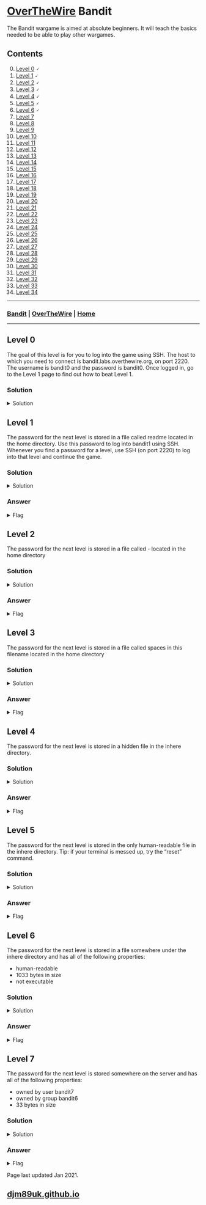 # [OverTheWire](./overthewire.md) Bandit

The Bandit wargame is aimed at absolute beginners. It will teach the basics needed to be able to play other wargames. 

## Contents

0. [Level 0](#level-0) 🗸
1. [Level 1](#level-1) 🗸
2. [Level 2](#level-2) 🗸
3. [Level 3](#level-3) 🗸
4. [Level 4](#level-4) 🗸
5. [Level 5](#level-5) 🗸
6. [Level 6](#level-6) 🗸
7. [Level 7](#level-7)
8. [Level 8](#level-8)
9. [Level 9](#level-9)
10. [Level 10](#level-10)
11. [Level 11](#level-11)
12. [Level 12](#level-12)
13. [Level 13](#level-13)
14. [Level 14](#level-14)
15. [Level 15](#level-15)
16. [Level 16](#level-16)
17. [Level 17](#level-17)
18. [Level 18](#level-18)
19. [Level 19](#level-19)
20. [Level 20](#level-20)
21. [Level 21](#level-21)
22. [Level 22](#level-22)
23. [Level 23](#level-23)
24. [Level 24](#level-24)
25. [Level 25](#level-25)
26. [Level 26](#level-26)
27. [Level 27](#level-27)
28. [Level 28](#level-28)
29. [Level 29](#level-29)
30. [Level 30](#level-30)
31. [Level 31](#level-31)
32. [Level 32](#level-32)
33. [Level 33](#level-33)
34. [Level 34](#level-34)

---

### [Bandit](#contents) | [OverTheWire](./overthewire.md) | [Home](./index.md)

---

## Level 0

The goal of this level is for you to log into the game using SSH. The host to which you need to connect is bandit.labs.overthewire.org, on port 2220. The username is bandit0 and the password is bandit0. Once logged in, go to the Level 1 page to find out how to beat Level 1.

### Solution

<details>

<summary markdown="span">Solution</summary>

~~~shell
$ sshpass -p "bandit0" ssh -p 2220 bandit0@bandit.labs.overthewire.org
~~~

</details>

## Level 1

The password for the next level is stored in a file called readme located in the home directory. Use this password to log into bandit1 using SSH. Whenever you find a password for a level, use SSH (on port 2220) to log into that level and continue the game.

### Solution

<details>

<summary markdown="span">Solution</summary>

~~~shell
bandit0@bandit:~$ ls
readme
bandit0@bandit:~$ cat readme 
boJ9jbbUNNfktd78OOpsqOltutMc3MY1
~~~

</details>

### Answer

<details>

<summary markdown="span">Flag</summary>

~~~
$ sshpass -p "boJ9jbbUNNfktd78OOpsqOltutMc3MY1" ssh -p 2220 bandit1@bandit.labs.overthewire.org
~~~

</details>

## Level 2

The password for the next level is stored in a file called - located in the home directory

### Solution

<details>

<summary markdown="span">Solution</summary>

~~~shell
bandit1@bandit:~$ ls
-
bandit1@bandit:~$ cat ./-
CV1DtqXWVFXTvM2F0k09SHz0YwRINYA9
~~~

</details>

### Answer

<details>

<summary markdown="span">Flag</summary>

~~~
$ sshpass -p "CV1DtqXWVFXTvM2F0k09SHz0YwRINYA9" ssh -p 2220 bandit2@bandit.labs.overthewire.org
~~~

</details>

## Level 3

The password for the next level is stored in a file called spaces in this filename located in the home directory

### Solution

<details>

<summary markdown="span">Solution</summary>

~~~shell
bandit2@bandit:~$ ls
spaces in this filename
bandit2@bandit:~$ cat spaces\ in\ this\ filename 
UmHadQclWmgdLOKQ3YNgjWxGoRMb5luK
~~~

</details>

### Answer

<details>

<summary markdown="span">Flag</summary>

~~~
$ sshpass -p "UmHadQclWmgdLOKQ3YNgjWxGoRMb5luK" ssh -p 2220 bandit3@bandit.labs.overthewire.org
~~~

</details>

## Level 4

The password for the next level is stored in a hidden file in the inhere directory.

### Solution

<details>

<summary markdown="span">Solution</summary>

~~~shell
bandit3@bandit:~$ ls
inhere
bandit3@bandit:~$ cd inhere/
bandit3@bandit:~/inhere$ ls -a
.  ..  .hidden
bandit3@bandit:~/inhere$ cat .hidden
pIwrPrtPN36QITSp3EQaw936yaFoFgAB
~~~

</details>

### Answer

<details>

<summary markdown="span">Flag</summary>

~~~
$ sshpass -p "pIwrPrtPN36QITSp3EQaw936yaFoFgAB" ssh -p 2220 bandit4@bandit.labs.overthewire.org
~~~

</details>

## Level 5

The password for the next level is stored in the only human-readable file in the inhere directory. Tip: if your terminal is messed up, try the “reset” command.

### Solution

<details>

<summary markdown="span">Solution</summary>

~~~shell
bandit4@bandit:~$ ls
inhere
bandit4@bandit:~$ cd inhere/
bandit4@bandit:~/inhere$ ls -a
.  ..  -file00  -file01  -file02  -file03  -file04  -file05  -file06  -file07  -file08  -file09
bandit4@bandit:~/inhere$ find . -type f -exec cat {} +
?�koReBOKuIDDepwhWk7jZC0RTdopnAYKhx,��/`2ғ�%��rL~5�g��� �����ly���~��A�f����-E�{���m�����ܗM������h!TQO�`�4"aל�߂phT��,�A�r�l$�?h�9('���!y�e�#�x�O��=���T�?�i��j��îP�F�l�n��J����{��@i�4�ו$����I&������c���ގ.�
e�)�#��5����p��V�_���ׯ�mm�e�0$�in=��_b�5FA�P7sz��gN
bandit4@bandit:~/inhere$ grep "Depw" ~/inhere/*
/home/bandit4/inhere/-file07:koReBOKuIDDepwhWk7jZC0RTdopnAYKh
bandit4@bandit:~/inhere$ cat ./-file07
koReBOKuIDDepwhWk7jZC0RTdopnAYKh
~~~

</details>

### Answer

<details>

<summary markdown="span">Flag</summary>

~~~
$ sshpass -p "koReBOKuIDDepwhWk7jZC0RTdopnAYKh" ssh -p 2220 bandit5@bandit.labs.overthewire.org
~~~

</details>

## Level 6

The password for the next level is stored in a file somewhere under the inhere directory and has all of the following properties:

- human-readable
- 1033 bytes in size
- not executable

### Solution

<details>

<summary markdown="span">Solution</summary>

~~~shell
bandit5@bandit:~$ cd inhere/
bandit5@bandit:~/inhere$ du -a -b | grep 1033
1033	./maybehere07/.file2
bandit5@bandit:~/inhere$ cat ./maybehere07/.file2
DXjZPULLxYr17uwoI01bNLQbtFemEgo7
~~~

</details>

### Answer

<details>

<summary markdown="span">Flag</summary>

~~~
$ sshpass -p "DXjZPULLxYr17uwoI01bNLQbtFemEgo7" ssh -p 2220 bandit6@bandit.labs.overthewire.org
~~~

</details>

## Level 7

The password for the next level is stored somewhere on the server and has all of the following properties:

- owned by user bandit7
- owned by group bandit6
- 33 bytes in size

### Solution

<details>

<summary markdown="span">Solution</summary>

~~~shell
bandit6@bandit:~$ find / -type f -size 33c -user bandit7 -group bandit6
find: ‘/root’: Permission denied
find: ‘/home/bandit28-git’: Permission denied
find: ‘/home/bandit30-git’: Permission denied
find: ‘/home/bandit5/inhere’: Permission denied
find: ‘/home/bandit27-git’: Permission denied
find: ‘/home/bandit29-git’: Permission denied
find: ‘/home/bandit31-git’: Permission denied
find: ‘/lost+found’: Permission denied
find: ‘/etc/ssl/private’: Permission denied
find: ‘/etc/polkit-1/localauthority’: Permission denied
find: ‘/etc/lvm/archive’: Permission denied
find: ‘/etc/lvm/backup’: Permission denied
find: ‘/sys/fs/pstore’: Permission denied
find: ‘/proc/tty/driver’: Permission denied
find: ‘/proc/24049/task/24049/fdinfo/6’: No such file or directory
find: ‘/proc/24049/fdinfo/5’: No such file or directory
find: ‘/cgroup2/csessions’: Permission denied
find: ‘/boot/lost+found’: Permission denied
find: ‘/tmp’: Permission denied
find: ‘/run/lvm’: Permission denied
find: ‘/run/screen/S-bandit0’: Permission denied
find: ‘/run/screen/S-bandit9’: Permission denied
find: ‘/run/screen/S-bandit28’: Permission denied
find: ‘/run/screen/S-bandit18’: Permission denied
find: ‘/run/screen/S-bandit1’: Permission denied
find: ‘/run/screen/S-bandit20’: Permission denied
find: ‘/run/screen/S-bandit12’: Permission denied
find: ‘/run/screen/S-bandit5’: Permission denied
find: ‘/run/screen/S-bandit7’: Permission denied
find: ‘/run/screen/S-bandit16’: Permission denied
find: ‘/run/screen/S-bandit26’: Permission denied
find: ‘/run/screen/S-bandit8’: Permission denied
find: ‘/run/screen/S-bandit15’: Permission denied
find: ‘/run/screen/S-bandit4’: Permission denied
find: ‘/run/screen/S-bandit3’: Permission denied
find: ‘/run/screen/S-bandit19’: Permission denied
find: ‘/run/screen/S-bandit31’: Permission denied
find: ‘/run/screen/S-bandit17’: Permission denied
find: ‘/run/screen/S-bandit2’: Permission denied
find: ‘/run/screen/S-bandit22’: Permission denied
find: ‘/run/screen/S-bandit21’: Permission denied
find: ‘/run/screen/S-bandit14’: Permission denied
find: ‘/run/screen/S-bandit13’: Permission denied
find: ‘/run/screen/S-bandit25’: Permission denied
find: ‘/run/screen/S-bandit24’: Permission denied
find: ‘/run/screen/S-bandit23’: Permission denied
find: ‘/run/shm’: Permission denied
find: ‘/run/lock/lvm’: Permission denied
find: ‘/var/spool/bandit24’: Permission denied
find: ‘/var/spool/cron/crontabs’: Permission denied
find: ‘/var/spool/rsyslog’: Permission denied
find: ‘/var/tmp’: Permission denied
find: ‘/var/lib/apt/lists/partial’: Permission denied
find: ‘/var/lib/polkit-1’: Permission denied
/var/lib/dpkg/info/bandit7.password
find: ‘/var/log’: Permission denied
find: ‘/var/cache/apt/archives/partial’: Permission denied
find: ‘/var/cache/ldconfig’: Permission denied
bandit6@bandit:~$ cat /var/lib/dpkg/info/bandit7.password 
HKBPTKQnIay4Fw76bEy8PVxKEDQRKTzs
~~~

</details>

### Answer

<details>

<summary markdown="span">Flag</summary>

~~~
$ sshpass -p "HKBPTKQnIay4Fw76bEy8PVxKEDQRKTzs" ssh -p 2220 bandit7@bandit.labs.overthewire.org
~~~

</details>

Page last updated Jan 2021.

## [djm89uk.github.io](https://djm89uk.github.io)
